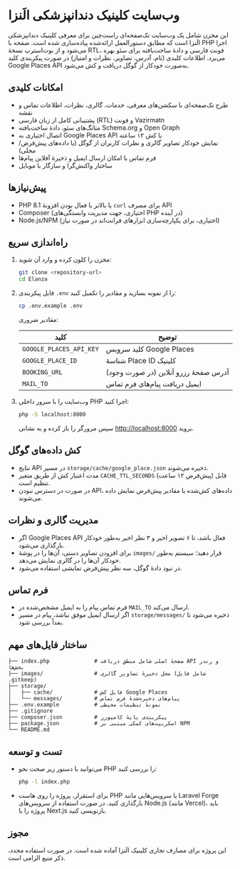# وب‌سایت کلینیک دندانپزشکی الَنزا

این مخزن شامل یک وب‌سایت تک‌صفحه‌ای راست‌چین برای معرفی کلینیک دندانپزشکی الَنزا است که مطابق دستورالعمل ارائه‌شده پیاده‌سازی شده است. صفحه با PHP اجرا می‌شود و از بوت‌استرپ نسخهٔ RTL، فونت فارسی و دادهٔ ساخت‌یافته برای سئو بهره می‌برد. اطلاعات کلیدی (نام، آدرس، تصاویر، نظرات و امتیاز) در صورت پیکربندی کلید Google Places API به‌صورت خودکار از گوگل دریافت و کش می‌شود.

## امکانات کلیدی

- طرح تک‌صفحه‌ای با سکشن‌های معرفی، خدمات، گالری، نظرات، اطلاعات تماس و نقشه
- پشتیبانی کامل از زبان فارسی (RTL) و فونت Vazirmatn
- متاتگ‌های سئو، دادهٔ ساخت‌یافته Schema.org و Open Graph
- اتصال اختیاری به Google Places API با کش ۱۲ ساعته
- نمایش خودکار تصاویر گالری و نظرات کاربران از گوگل (یا داده‌های پیش‌فرض/محلی)
- فرم تماس با امکان ارسال ایمیل و ذخیرهٔ آفلاین پیام‌ها
- ساختار واکنش‌گرا و سازگار با موبایل

## پیش‌نیازها

- PHP 8.1 یا بالاتر با فعال بودن افزونهٔ `curl` برای مصرف API
- Composer (اختیاری، جهت مدیریت وابستگی‌های PHP در آینده)
- Node.js/NPM (اختیاری، برای یکپارچه‌سازی ابزارهای فرانت‌اند در صورت نیاز)

## راه‌اندازی سریع

1. مخزن را کلون کرده و وارد آن شوید:

   ```bash
   git clone <repository-url>
   cd Elanza
   ```

2. فایل پیکربندی `.env` را از نمونه بسازید و مقادیر را تکمیل کنید:

   ```bash
   cp .env.example .env
   ```

   مقادیر ضروری:

   | کلید | توضیح |
   | ---- | ------ |
   | `GOOGLE_PLACES_API_KEY` | کلید سرویس Google Places |
   | `GOOGLE_PLACE_ID` | شناسهٔ Place ID کلینیک |
   | `BOOKING_URL` | آدرس صفحهٔ رزرو آنلاین (در صورت وجود) |
   | `MAIL_TO` | ایمیل دریافت پیام‌های فرم تماس |

3. وب‌سایت را با سرور داخلی PHP اجرا کنید:

   ```bash
   php -S localhost:8000
   ```

   سپس مرورگر را باز کرده و به نشانی [http://localhost:8000](http://localhost:8000) بروید.

## کش داده‌های گوگل

- نتایج API در مسیر `storage/cache/google_place.json` ذخیره می‌شوند.
- مدت اعتبار کش از طریق متغیر `CACHE_TTL_SECONDS` (پیش‌فرض ۱۲ ساعت) قابل تنظیم است.
- در صورت در دسترس نبودن API، داده‌های کش‌شده یا مقادیر پیش‌فرض نمایش داده می‌شوند.

## مدیریت گالری و نظرات

- اگر Google Places API فعال باشد، تا ۶ تصویر اخیر و ۳ نظر اخیر به‌طور خودکار بارگذاری می‌شود.
- برای افزودن تصاویر دستی، آن‌ها را در پوشهٔ `images/` قرار دهید؛ سیستم به‌طور خودکار آن‌ها را در گالری نمایش می‌دهد.
- در نبود دادهٔ گوگل، سه نظر پیش‌فرض نمایشی استفاده می‌شود.

## فرم تماس

- فرم تماس پیام را به ایمیل مشخص‌شده در `MAIL_TO` ارسال می‌کند.
- اگر ارسال ایمیل موفق نباشد، پیام در مسیر `storage/messages/` ذخیره می‌شود تا بعداً بررسی شود.

## ساختار فایل‌های مهم

```
├── index.php              # صفحهٔ اصلی شامل منطق دریافت API و رندر بخش‌ها
├── images/                # محل ذخیرهٔ تصاویر گالری (شامل فایل .gitkeep)
├── storage/
│   ├── cache/             # فایل کش Google Places
│   └── messages/          # پیام‌های ذخیره‌شدهٔ فرم تماس
├── .env.example           # نمونهٔ تنظیمات محیطی
├── .gitignore
├── composer.json          # پیکربندی پایهٔ کامپوزر
├── package.json           # اسکریپت‌های کمکی مبتنی بر NPM
└── README.md
```

## تست و توسعه

- می‌توانید با دستور زیر صحت نحو PHP را بررسی کنید:

  ```bash
  php -l index.php
  ```

- برای استقرار، پروژه را روی هاست PHP یا سرویس‌هایی مانند Laravel Forge بارگذاری کنید. در صورت استفاده از سرویس‌های Node.js (مانند Vercel)، باید پروژه را با Next.js بازنویسی کنید.

## مجوز

این پروژه برای مصارف تجاری کلینیک الَنزا آماده شده است. در صورت استفاده مجدد، ذکر منبع الزامی است.
